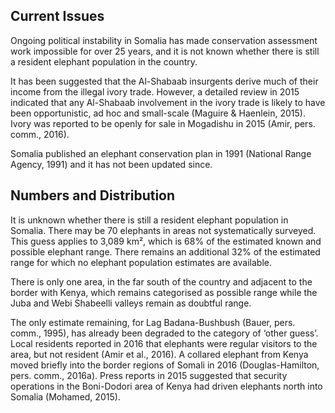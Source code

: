 ## Current Issues

Ongoing political instability in Somalia has made conservation assessment work impossible for over 25 years, and it is not known whether there is still a resident elephant population in the country.

It has been suggested that the Al-Shabaab insurgents derive much of their income from the illegal ivory trade. However, a detailed review in 2015 indicated that any Al-Shabaab involvement in the ivory trade is likely to have been opportunistic, ad hoc and small-scale (Maguire & Haenlein, 2015). Ivory was reported to be openly for sale in Mogadishu in 2015 (Amir, pers. comm., 2016).

Somalia published an elephant conservation plan in 1991 (National Range Agency, 1991) and it has not been updated since.

## Numbers and Distribution

It is unknown whether there is still a resident elephant population in Somalia. There may be 70 elephants in areas not systematically surveyed. This guess applies to 3,089 km², which is 68% of the estimated known and possible elephant range. There remains an additional 32% of the estimated range for which no elephant population estimates are available.

There is only one area, in the far south of the country and adjacent to the border with Kenya, which remains categorised as possible range while the Juba and Webi Shabeelli valleys remain as doubtful range. 

The only estimate remaining, for Lag Badana-Bushbush (Bauer, pers. comm., 1995), has already been degraded to the category of ‘other guess’. Local residents reported in 2016 that elephants were regular visitors to the area, but not resident (Amir et al., 2016). A collared elephant from Kenya moved briefly into the border regions of Somali in 2016 (Douglas-Hamilton, pers. comm., 2016a). Press reports in 2015 suggested that security operations in the Boni-Dodori area of Kenya had driven elephants north into Somalia (Mohamed, 2015).